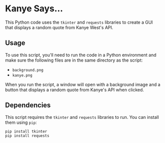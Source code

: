 # Kanye Says...

This Python code uses the `tkinter` and `requests` libraries to create a GUI that displays a random quote from Kanye West's API.

## Usage

To use this script, you'll need to run the code in a Python environment and make sure the following files are in the same directory as the script:

- `background.png`
- `kanye.png`

When you run the script, a window will open with a background image and a button that displays a random quote from Kanye's API when clicked.

## Dependencies

This script requires the `tkinter` and `requests` libraries to run. You can install them using `pip`:

```
pip install tkinter
pip install requests
```
